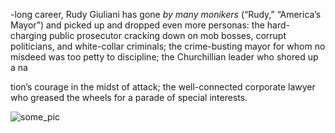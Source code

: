 -long career, Rudy Giuliani has gone *by many monikers* (“Rudy,” “America’s Mayor”) and picked up and dropped even more personas: the hard-charging public prosecutor cracking down on mob bosses, corrupt politicians, and white-collar criminals; the crime-busting mayor for whom no misdeed was too petty to discipline; the Churchillian leader who shored up a na

tion’s courage in the midst of attack; the well-connected corporate lawyer who greased the wheels for a parade of special interests.

![some_pic](https://i.imgur.com/345tyAd.png)
